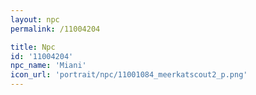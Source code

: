 ```yaml
---
layout: npc
permalink: /11004204

title: Npc
id: '11004204'
npc_name: 'Miani'
icon_url: 'portrait/npc/11001084_meerkatscout2_p.png'
---
```

